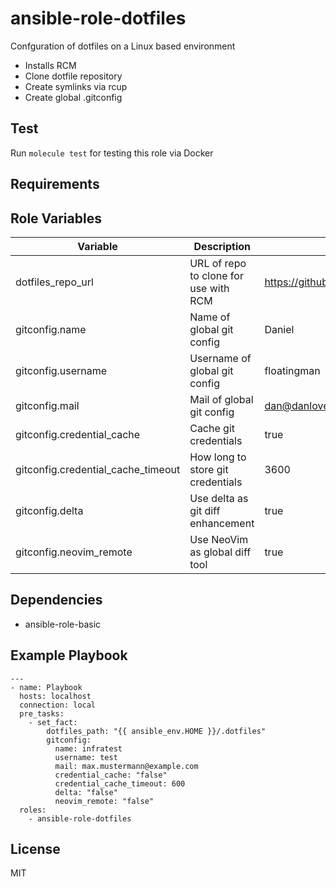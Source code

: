 # ansible-role-dotfiles

Confguration of dotfiles on a Linux based environment

- Installs RCM
- Clone dotfile repository
- Create symlinks via rcup
- Create global .gitconfig

## Test

Run `molecule test` for testing this role via Docker

## Requirements

## Role Variables

| Variable                           | Description                           | default                                     |
| ---------------------------------- | ------------------------------------- | --------------------------------------------|
| dotfiles_repo_url                  | URL of repo to clone for use with RCM | https://github.com/floatingman/dotfiles.git |
| gitconfig.name                     | Name of global git config             | Daniel                                      |
| gitconfig.username                 | Username of global git config         | floatingman                                 |
| gitconfig.mail                     | Mail of global git config             | dan@danlovesprogramming.com                 |
| gitconfig.credential_cache         | Cache git credentials                 | true                                        |
| gitconfig.credential_cache_timeout | How long to store git credentials     | 3600                                        |
| gitconfig.delta                    | Use delta as git diff enhancement     | true                                        |
| gitconfig.neovim_remote            | Use NeoVim as global diff tool        | true                                        |

## Dependencies

- ansible-role-basic

## Example Playbook

```
---
- name: Playbook
  hosts: localhost
  connection: local
  pre_tasks:
    - set_fact:
        dotfiles_path: "{{ ansible_env.HOME }}/.dotfiles"
        gitconfig:
          name: infratest
          username: test
          mail: max.mustermann@example.com
          credential_cache: "false"
          credential_cache_timeout: 600
          delta: "false"
          neovim_remote: "false"
  roles:
    - ansible-role-dotfiles
```

## License

MIT
